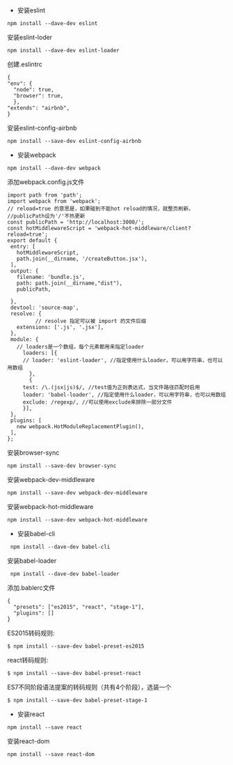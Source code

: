- 安装eslint
```
npm install --dave-dev eslint
```
安装eslint-loder
```
npm install --dave-dev eslint-loader
```
创建.eslintrc
```
{
"env": {
  "node": true,
  "browser": true,
  },
"extends": "airbnb",
}
```
安装eslint-config-airbnb
```
npm install --save-dev eslint-config-airbnb
```

- 安装webpack
```
npm install --dave-dev webpack
```

 添加webpack.config.js文件
 
 ```
import path from 'path';
import webpack from 'webpack';
// reload=true 的意思是，如果碰到不能hot reload的情况，就整页刷新。
//publicPath设为'/'不热更新
const publicPath = 'http://localhost:3000/';
const hotMiddlewareScript = 'webpack-hot-middleware/client?reload=true';
export default {
  entry: [
    hotMiddlewareScript,
    path.join(__dirname, '/createButton.jsx'),
  ],
  output: {
    filename: 'bundle.js',
    path: path.join(__dirname,"dist"),
    publicPath,

  },
  devtool: 'source-map',
  resolve: {
          // resolve 指定可以被 import 的文件后缀
    extensions: ['.js', '.jsx'],
  },
  module: {
    // loaders是一个数组，每个元素都用来指定loader
      loaders: [{
      // loader: 'eslint-loader', //指定使用什么loader，可以用字符串，也可以用数组
        },
        {
      test: /\.(jsx|js)$/, //test值为正则表达式，当文件路径匹配时启用
      loader: 'babel-loader', //指定使用什么loader，可以用字符串，也可以用数组
      exclude: /regexp/, //可以使用exclude来排除一部分文件
      }],
  },
  plugins: [
    new webpack.HotModuleReplacementPlugin(),
  ],
};
```
安装browser-sync
```
npm install --save-dev browser-sync
```
安装webpack-dev-middleware
```
npm install --save-dev webpack-dev-middleware
```
安装webpack-hot-middleware
```
npm install --save-dev webpack-hot-middleware
```


- 安装babel-cli
```
 npm install --dave-dev babel-cli
```
安装babel-loader
```
 npm install --dave-dev babel-loader
```
添加.bablerc文件
```
{
  "presets": ["es2015", "react", "stage-1"],
  "plugins": []
}
```
ES2015转码规则:
```
$ npm install --save-dev babel-preset-es2015
```
react转码规则:
```
$ npm install --save-dev babel-preset-react
```
ES7不同阶段语法提案的转码规则（共有4个阶段），选装一个
```
$ npm install --save-dev babel-preset-stage-1
```
- 安装react
```
npm install --save react
```
安装react-dom
```
npm install --save react-dom
```